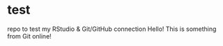 # test
repo to test my RStudio &amp; Git/GitHub connection
Hello!
This is something from Git online! 
